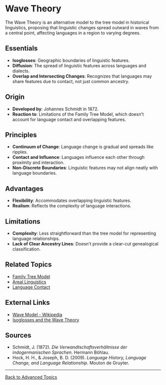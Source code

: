 # Wave Theory

The Wave Theory is an alternative model to the tree model in historical linguistics, proposing that linguistic changes spread outward in waves from a central point, affecting languages in a region to varying degrees.

## Essentials

- **Isoglosses**: Geographic boundaries of linguistic features.
- **Diffusion**: The spread of linguistic features across languages and dialects.
- **Overlap and Intersecting Changes**: Recognizes that languages may share features due to contact, not just common ancestry.

## Origin

- **Developed by**: Johannes Schmidt in 1872.
- **Reaction to**: Limitations of the Family Tree Model, which doesn't account for language contact and overlapping features.

## Principles

- **Continuum of Change**: Language change is gradual and spreads like ripples.
- **Contact and Influence**: Languages influence each other through proximity and interaction.
- **Non-Discrete Boundaries**: Linguistic features may not align neatly with language boundaries.


## Advantages

- **Flexibility**: Accommodates overlapping linguistic features.
- **Realism**: Reflects the complexity of language interactions.

## Limitations

- **Complexity**: Less straightforward than the tree model for representing language relationships.
- **Lack of Clear Ancestry Lines**: Doesn't provide a clear-cut genealogical classification.

## Related Topics

- [Family Tree Model](https://en.wikipedia.org/wiki/Tree_model)
- [Areal Linguistics](Areal-Linguistics.md)
- [Language Contact](../Language-Contact.md)

## External Links

- [Wave Model - Wikipedia](https://en.wikipedia.org/wiki/Wave_model)
- [Isoglosses and the Wave Theory](https://www.uni-due.de/ELE/MethodsWaveTheory.htm)

## Sources

- Schmidt, J. (1872). *Die Verwandtschaftsverhältnisse der indogermanischen Sprachen*. Hermann Böhlau.
- Hock, H. H., & Joseph, B. D. (2009). *Language History, Language Change, and Language Relationship*. Mouton de Gruyter.

---

[Back to Advanced Topics](README.md)
